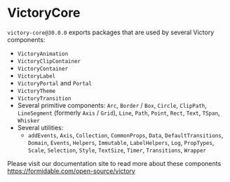 # VictoryCore

`victory-core@30.0.0` exports packages that are used by several Victory components:

- `VictoryAnimation`
- `VictoryClipContainer`
- `VictoryContainer`
- `VictoryLabel`
- `VictoryPortal` and `Portal`
- `VictoryTheme`
- `VictoryTransition`
- Several primitive components:
  `Arc`, `Border` / `Box`, `Circle`, `ClipPath`, `LineSegment` (formerly `Axis` / `Grid`), `Line`, `Path`, `Point`, `Rect`, `Text`, `TSpan`, `Whisker`
- Several utilities:
  - `addEvents`, `Axis`, `Collection`, `CommonProps`, `Data`, `DefaultTransitions`, `Domain`, `Events`, `Helpers`, `Immutable`, `LabelHelpers`, `Log`, `PropTypes`, `Scale`, `Selection`, `Style`, `TextSize`, `Timer`, `Transitions`, `Wrapper`

Please visit our documentation site to read more about these components
https://formidable.com/open-source/victory
